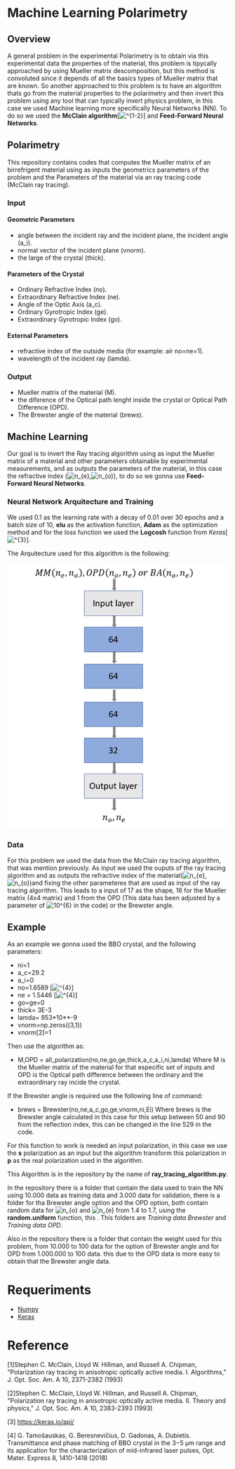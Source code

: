 # Machine Learning Polarimetry

## Overview
A general problem in the experimental Polarimetry is to obtain via this experimental data the properties of the material, this problem is tipycally approached by using Mueller matrix descomposition, but this method is convoluted since it depends of all the basics types of Mueller matrix that are known. So another approached to this problem is to have an algorithm thats go from the material properties to the polarimetry and then invert this problem using any tool that can typically invert physics problem, in this case we used Machine learning more specifically Neural Networks (NN). To do so we used the **McClain algorithm**[<img src="https://latex.codecogs.com/svg.image?^{1-2}" title="^{1-2}" />] and **Feed-Forward Neural Networks**.


## Polarimetry


This repository contains codes that computes the Mueller matrix of an birrefrigent material using as inputs the geometrics parameters of the problem and the Parameters of the material via an ray tracing code (McClain ray tracing).


### Input


#### Geometric Parameters


- angle between the incident ray and the incident plane, the incident angle (a_i).
- normal vector of the incident plane (vnorm).
- the large of the crystal (thick).


#### Parameters of the Crystal
- Ordinary Refractive Index (no).
- Extraordinary Refractive Index (ne).
- Angle of the Optic Axis (a_c).
- Ordinary Gyrotropic Index (ge).
- Extraordinary Gyrotropic Index (go).


#### External Parameters
- refractive index of the outside media (for example: air no=ne=1).
- wavelength of the incident ray (lamda).


### Output
- Mueller matrix of the material (M).
- the diference of the Optical path lenght inside the crystal or Optical Path Difference (OPD).
- The Brewster angle of the material (brews).


## Machine Learning
Our goal is to invert the Ray tracing algorithm using as input the Mueller matrix of a material and other parameters obtainable by experimental measurements, and as outputs the parameters of the material, in this case the refractive index (<img src="https://latex.codecogs.com/svg.image?n_{e}" title="n_{e}" />,<img src="https://latex.codecogs.com/svg.image?n_{o}" title="n_{o}" />), to do so we gonna use **Feed-Forward Neural Networks**.


### Neural Network Arquitecture and Training
We used 0.1 as the learning rate with a decay of 0.01 over 30 epochs and a batch size of 10, **elu** as the activation function, **Adam** as the optimization method and for the loss function we used the **Logcosh** function from *Keras*[<img src="https://latex.codecogs.com/svg.image?^{3}" title="^{3}" />]. 

The Arquitecture used for this algorithm is the following:


![Arquitecture](https://github.com/fherreralab/machine_learning_ray_tracing/blob/main/NN_Architecture.PNG)


### Data
For this problem we used the data from the McClain ray tracing algorithm, that was mention previously.
As input we used the ouputs of the ray tracing algorithm and as outputs the refractive index of the material(<img src="https://latex.codecogs.com/svg.image?n_{e}" title="n_{e}" />,<img src="https://latex.codecogs.com/svg.image?n_{o}" title="n_{o}" />)and fixing the other parameteres that are used as input of the ray tracing algorithm. This leads to a input of 17 as the shape, 16 for the Mueller matrix (4x4 matrix) and 1 from the OPD (This data has been adjusted by a parameter of <img src="https://latex.codecogs.com/svg.image?10^{6}" title="10^{6}" /> in the code) or the Brewster angle.


## Example

As an example we gonna used the BBO crystal, and the following parameters:
- ni=1
- a_c=29.2
- a_i=0
- no=1.6589 [<img src="https://latex.codecogs.com/svg.image?^{4}" title="^{4}" />]
- ne = 1.5446 [<img src="https://latex.codecogs.com/svg.image?^{4}" title="^{4}" />]
- go=ge=0
- thick= 3E-3
- lamda= 853*10**-9
- vnorm=np.zeros((3,1))
- vnorm[2]=1 

Then use the algorithm as:

- M,OPD = all_polarization(no,ne,go,ge,thick,a_c,a_i,ni,lamda)
Where M is the Mueller matrix of the material for that especific set of inputs and OPD is the Optical path difference between the ordinary and the extraordinary ray incide the crystal.

If the Brewster angle is required use the following line of command:
- brews = Brewster(no,ne,a_c,go,ge,vnorm,ni,Ei)
Where brews is the Brewster angle calculated in this case for this setup between 50 and 90 from the reflection index, this can be changed in the line 529 in the code.


For this function to work is needed an input polarization, in this case we use the **s** polarization as an input but the algorithm transform this polarization in **p** as the real polarization used in the algorithm.

This Algorithm is in the repository by the name of **ray_tracing_algorithm.py**.


In the repository there is a folder that contain the data used to train the NN using 10.000 data as training data and 3.000 data for validation, there is a folder for tha Brewster angle option and the OPD option, both contain random data for <img src="https://latex.codecogs.com/svg.image?n_{o}" title="n_{o}" /> and <img src="https://latex.codecogs.com/svg.image?n_{e}" title="n_{e}" /> from 1.4 to 1.7, using the **random.uniform** function, this . This folders are *Training data Brewster* and *Training data OPD*.

Also in the repository there is a folder that contain the weight used for this problem, from 10.000 to 100 data for the option of Brewster angle and for OPD from 1.000.000 to 100 data. this due to the OPD data is more easy to obtain that the Brewster angle data.


# Requeriments
- [Numpy](https://numpy.org/) 
- [Keras](https://keras.io/)


# Reference
[1]Stephen C. McClain, Lloyd W. Hillman, and Russell A. Chipman, "Polarization ray tracing in anisotropic optically active media. I. Algorithms," J. Opt. Soc. Am. A 10, 2371-2382 (1993)

[2]Stephen C. McClain, Lloyd W. Hillman, and Russell A. Chipman, "Polarization ray tracing in anisotropic optically active media. II. Theory and physics," J. Opt. Soc. Am. A 10, 2383-2393 (1993)

[3] https://keras.io/api/

[4] G. Tamošauskas, G. Beresnevičius, D. Gadonas, A. Dubietis. Transmittance and phase matching of BBO crystal in the 3−5 μm range and its application for the characterization of mid-infrared laser pulses, Opt. Mater. Express 8, 1410-1418 (2018)

